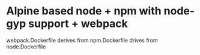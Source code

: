 # Alpine based node + npm with node-gyp support + webpack

webpack.Dockerfile derives from npm.Dockerfile drives from node.Dockerfile

> 